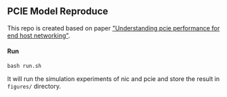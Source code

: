 ## PCIE Model Reproduce

This repo is created based on paper ["Understanding pcie performance for end host networking"](https://dl.acm.org/doi/10.1145/3230543.3230560).



#### Run

```
bash run.sh
```

It will run the simulation experiments of nic and pcie and store the result in `figures/` directory.